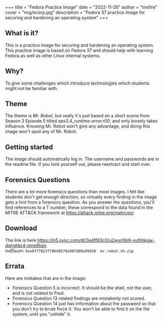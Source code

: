 +++
title = "Fedora Practice Image"
date = "2022-11-26"
author = "tirefire"
cover = "img/ecorp.jpg"
description = "Fedora 37 practice image for securing and hardening an operating system"
+++

## What is it?
This is a practice image for securing and hardening an operating system. This practice image is based on Fedora 37 and should help with learning Fedora as well as other Linux internal systems.

## Why?
To give some challenges which introduce technologies which students might not be familiar with.

## Theme
The theme is *Mr. Robot*, but really it's just based on a short scene from Season 3 Episode 5 titled *eps3.4_runtime-error.r00*, and only loosely takes influence. Knowing Mr. Robot won't give any advantage, and doing this image won't spoil any of Mr. Robot.

## Getting started
The image should automatically log in. The username and passwords are in the readme file. If you lock yourself out, please reextract and start over.

## Forensics Questions
There are a lot more forensics questions than most images. I felt like students don't get enough direction, so virtually every finding in the image gets a hint from a forensics question. As you answer the questions, you'll find references to a T number, these correspond to the data found in the MITRE ATT&CK framework at https://attack.mitre.org/matrices/.

## Download
The link is here https://ln5.sync.com/dl/3e4ff83c0/u2wyn5b9-yuthhkgw-dqhghbr4-qme8tqjx \
md5sum: `5ea0ff7823ff8bd8578a987d80a99436  mr.robot.sh.zip`

## Errata
Here are mistakes that are in the image:
- Forensics Question 5 is incorrect. It should be the shell, not the user, and is not related to Fred.
- Forensics Question 13 related findings are mistakenly not scored.
- Forensics Question 14 just has information about the password so that you don't try to brute force it. You won't be able to find it on the file system, until you "unhide" it.
